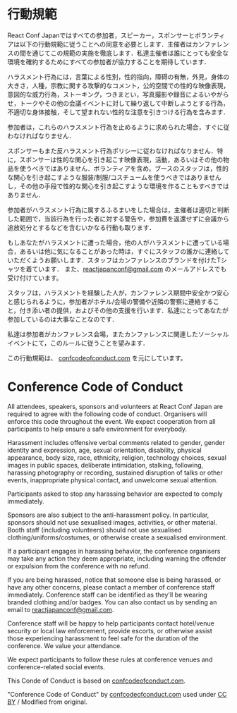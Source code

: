 
# 行動規範

React Conf Japanではすべての参加者，スピーカー，スポンサーとボランティアは以下の行動規範に従うことへの同意を必要とします．主催者はカンファレンスの間を通じてこの規範の実施を徹底します．私達主催者は誰にとっても安全な環境を確約するためにすべての参加者が協力することを期待しています．

ハラスメント行為には，言葉による性別，性的指向，障碍の有無，外見，身体の大きさ，人種，宗教に関する攻撃的なコメント，公的空間での性的な映像表現，意図的な威力行為，ストーキング，つきまとい，写真撮影や録音によるいやがらせ，トークやその他の会議イベントに対して繰り返して中断しようとする行為，不適切な身体接触，そして望まれない性的な注意を引きつける行為を含みます．

参加者は，これらのハラスメント行為を止めるように求められた場合，すぐに従わなければなりません．

スポンサーもまた反ハラスメント行為ポリシーに従わなければなりません．特に，スポンサーは性的な関心を引き起こす映像表現，活動，あるいはその他の物品を使うべきではありません．ボランティアを含め，ブースのスタッフは，性的な関心を引き起こすような服装/制服/コスチュームを使うべきではありませんし，その他の手段で性的な関心を引き起こすような環境を作ることもすべきではありません．

参加者がハラスメント行為に属するふるまいをした場合は，主催者は適切と判断した範囲で，当該行為を行った者に対する警告や，参加費を返還せずに会議から追放処分とするなどを含むいかなる行動も取ります．

もしあなたがハラスメントに遭った場合，他の人がハラスメントに遭っている場合，あるいは他に気になることがあった時は，すぐにスタッフの誰かに連絡していただくようお願いします．スタッフはカンファレンスのブランドを付けたTシャツを着ています．
また、reactjapanconf@gmail.com のメールアドレスでも受け付けています。

スタッフは，ハラスメントを経験した人が，カンファレンス期間中安全かつ安心と感じられるように，参加者がホテル/会場の警備や近隣の警察に連絡すること，付き添い者の提供，およびその他の支援を行います．私達にとってあなたが参加しているのは大事なことなのです．

私達は参加者がカンファレンス会場，またカンファレンスに関連したソーシャルイベントにて，このルールに従うことを望みます． 

この行動規範は、 [confcodeofconduct.com](https://ja.confcodeofconduct.com/)  を元にしています。

# Conference Code of Conduct

All attendees, speakers, sponsors and volunteers at React Conf Japan are required to agree with the following code of conduct. Organisers will enforce this code throughout the event. We expect cooperation from all participants to help ensure a safe environment for everybody.

Harassment includes offensive verbal comments related to gender, gender identity and expression, age, sexual orientation, disability, physical appearance, body size, race, ethnicity, religion, technology choices, sexual images in public spaces, deliberate intimidation, stalking, following, harassing photography or recording, sustained disruption of talks or other events, inappropriate physical contact, and unwelcome sexual attention.

Participants asked to stop any harassing behavior are expected to comply immediately.

Sponsors are also subject to the anti-harassment policy. In particular, sponsors should not use sexualised images, activities, or other material. Booth staff (including volunteers) should not use sexualised clothing/uniforms/costumes, or otherwise create a sexualised environment.

If a participant engages in harassing behavior, the conference organisers may take any action they deem appropriate, including warning the offender or expulsion from the conference with no refund.

If you are being harassed, notice that someone else is being harassed, or have any other concerns, please contact a member of conference staff immediately. Conference staff can be identified as they'll be wearing branded clothing and/or badges.
You can also contact us by sending an email to reactjapanconf@gmail.com.

Conference staff will be happy to help participants contact hotel/venue security or local law enforcement, provide escorts, or otherwise assist those experiencing harassment to feel safe for the duration of the conference. We value your attendance.

We expect participants to follow these rules at conference venues and conference-related social events. 

This Conde of Conduct is based on [confcodeofconduct.com](https://confcodeofconduct.com/).


"Conference Code of Conduct" by [confcodeofconduct.com](https://confcodeofconduct.com/) used under [CC BY](https://creativecommons.org/licenses/by/3.0/) / Modified from original.
